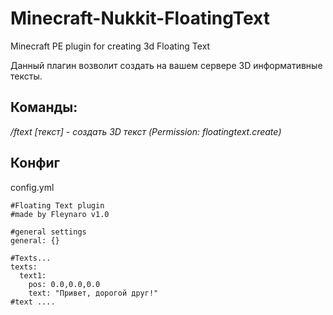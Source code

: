 # Minecraft-Nukkit-FloatingText
Minecraft PE plugin for creating 3d Floating Text

Данный плагин возволит создать на вашем сервере 3D информативные тексты.


<h2>Команды:</h2>
<i>/ftext [текст] - создать 3D текст (Permission: floatingtext.create)</i>


<h2>Конфиг</h2>

config.yml
```
#Floating Text plugin
#made by Fleynaro v1.0

#general settings
general: {}

#Texts...
texts:
  text1:
    pos: 0.0,0.0,0.0
    text: "Привет, дорогой друг!" 
#text ....
```
